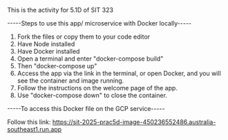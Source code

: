 This is the activity for 5.1D of SIT 323

-----Steps to use this app/ microservice with Docker locally-----

1. Fork the files or copy them to your code editor
2. Have Node installed
3. Have Docker installed
4. Open a terminal and enter "docker-compose build"
5. Then "docker-compose up"
6. Access the app via the link in the terminal, or open Docker, and you will see the container and image running.
7. Follow the instructions on the welcome page of the app.
8. Use "docker-compose down" to close the container.

-----To access this Docker file on the GCP service-----

Follow this link:  https://sit-2025-prac5d-image-450236552486.australia-southeast1.run.app 
